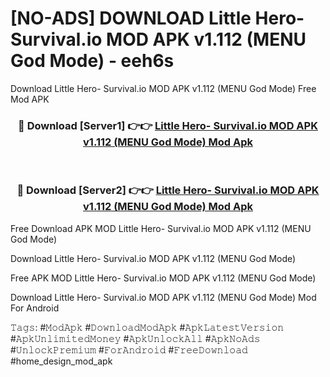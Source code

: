 # [NO-ADS] DOWNLOAD Little Hero- Survival.io MOD APK v1.112 (MENU God Mode) - eeh6s
Download Little Hero- Survival.io MOD APK v1.112 (MENU God Mode) Free Mod APK

<div align="center">
<h3>🔴 Download [Server1] 👉👉 <a href="https://apk-comot.site?title=Little_Hero-_Survival.io_MOD_APK_v1.112_(MENU_God_Mode)">Little Hero- Survival.io MOD APK v1.112 (MENU God Mode) Mod Apk</a></h3><br>

<h3>🔴 Download [Server2] 👉👉 <a href="https://apk-comot.site?title=Little_Hero-_Survival.io_MOD_APK_v1.112_(MENU_God_Mode)">Little Hero- Survival.io MOD APK v1.112 (MENU God Mode) Mod Apk</a></h3>
</div>


Free Download APK MOD Little Hero- Survival.io MOD APK v1.112 (MENU God Mode)

Download Little Hero- Survival.io MOD APK v1.112 (MENU God Mode) 

Free APK MOD Little Hero- Survival.io MOD APK v1.112 (MENU God Mode) 

Download Little Hero- Survival.io MOD APK v1.112 (MENU God Mode) Mod For Android

𝚃𝚊𝚐𝚜: #𝙼𝚘𝚍𝙰𝚙𝚔 #𝙳𝚘𝚠𝚗𝚕𝚘𝚊𝚍𝙼𝚘𝚍𝙰𝚙𝚔 #𝙰𝚙𝚔𝙻𝚊𝚝𝚎𝚜𝚝𝚅𝚎𝚛𝚜𝚒𝚘𝚗 #𝙰𝚙𝚔𝚄𝚗𝚕𝚒𝚖𝚒𝚝𝚎𝚍𝙼𝚘𝚗𝚎𝚢 #𝙰𝚙𝚔𝚄𝚗𝚕𝚘𝚌𝚔𝙰𝚕𝚕 #𝙰𝚙𝚔𝙽𝚘𝙰𝚍𝚜 #𝚄𝚗𝚕𝚘𝚌𝚔𝙿𝚛𝚎𝚖𝚒𝚞𝚖 #𝙵𝚘𝚛𝙰𝚗𝚍𝚛𝚘𝚒𝚍 #𝙵𝚛𝚎𝚎𝙳𝚘𝚠𝚗𝚕𝚘𝚊𝚍 #home_design_mod_apk